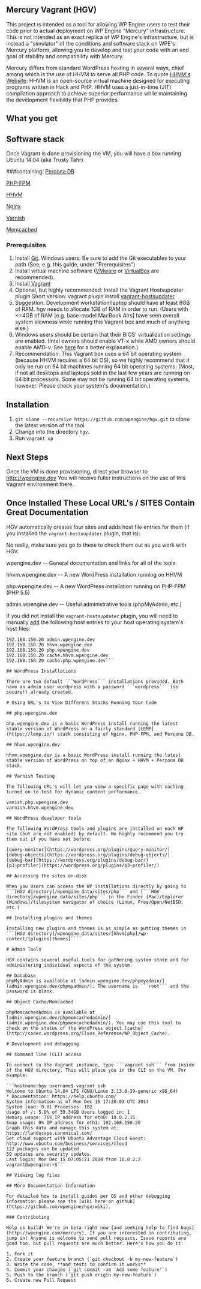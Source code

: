 ## Mercury Vagrant (HGV)

This project is intended as a tool for allowing WP Engine users to test their code prior to actual deployment on WP Engine "Mercury" infrastructure. This is not intended as an exact replica of WP Engine's infrastructure, but is instead a "simulator" of the conditions and software stack on WPE's Mercury platform, allowing you to develop and test your code with an end goal of stability and compatibility with Mercury.

Mercury differs from standard WordPress hosting in several ways, chief among which is the use of HHVM to serve all PHP code. To quote [HHVM's Website](http://hhvm.com):
HHVM is an open-source virtual machine designed for executing programs written in Hack and PHP. HHVM uses a just-in-time (JIT) compilation approach to achieve superior performance while maintaining the development flexibility that PHP provides.

## What you get

## Software stack

Once Vagrant is done provisioning the VM, you will have a box running Ubuntu 14.04 (aka Trusty Tahr) 

###containing:
[Percona DB](http://percona.com)

[PHP-FPM](http://php-fpm.org)

[HHVM](http://hhvm.com)

[Nginx](http://nginx.com)

[Varnish](http://varnish-cache.org)

[Memcached](http://memcached.org)

### Prerequisites

1. Install [Git](http://git-scm.org).
Windows users: Be sure to add the Git executables to your path (See, e.g. this guide, under "Prerequisites")
2. Install virtual machine software ([VMware](http://vmware.com) or [VirtualBox](http://virtualbox.org) are recommended).
3. Install [Vagrant](http://vagrantup.com)
4. Optional, but highly recommended: Install the Vagrant Hostsupdater plugin Short version: vagrant plugin install [vagrant-hostsupdater](https://github.com/cogitatio/vagrant-hostsupdater) 
5. Suggestion: Development workstation/laptop should have at least 8GB of RAM. hgv needs to allocate 1GB of RAM in order to run. (Users with <=4GB of RAM [e.g. base-model MacBook Airs] have seen overall system slowness while running this Vagrant box and much of anything else.)
6. Windows users should be certain that their BIOS' virtualization settings are enabled. (Intel owners should enable VT-x while AMD owners should enable AMD-v. See [here](http://www.sysprobs.com/disable-enable-virtualization-technology-bios) for a better explanation.)
7. Recommendation: This Vagrant box uses a 64 bit operating system (because HHVM requires a 64 bit OS), so we highly recommend that it only be run on 64 bit machines running 64 bit operating systems. (Most, if not all desktops and laptops sold in the last few years are running on 64 bit processors. Some may not be running 64 bit operating systems, however. Please check your system's documentation.)

## Installation
1. ```git clone --recursive https://github.com/wpengine/hgv.git``` to clone the latest version
of the tool.
2. Change into the directory ```hgv```.
3. Run ```vagrant up```

## Next Steps
Once the VM is done provisioning, direct your browser to http://wpengine.dev
You will receive fuller instructions on the use of this Vagrant environment there.

## Once Installed These Local URL's / SITES Contain Great Documentation

HGV automatically creates four sites and adds host file entries for them (if you installed the ```vagrant-hostsupdater``` plugin, that is):

No really, make sure you go to these to check them out as you work with HGV.

wpengine.dev -- General documentation and links for all of the tools

hhvm.wpengine.dev -- A new WordPress installation running on HHVM

php.wpengine.dev -- A new WordPress installation running on PHP-FPM (PHP 5.5)

admin.wpengine.dev -- Useful administrative tools (phpMyAdmin, etc.)

If you did not install the ```vagrant-hostsupdater``` plugin, you will need to manually [add](http://www.howtogeek.com/howto/27350/beginner-geek-how-to-edit-your-hosts-file/) the following host entries to your host operating system's host files:

```192.168.150.20 wpengine.dev
192.168.150.20 admin.wpengine.dev
192.168.150.20 hhvm.wpengine.dev
192.168.150.20 php.wpengine.dev
192.168.150.20 cache.hhvm.wpengine.dev
192.168.150.20 cache.php.wpengine.dev```

## WordPress Installations

There are two default ```WordPress``` installations provided. Both have an admin user wordpress with a password ```wordpress``` (so secure!) already created.

# Using URL's to View Different Stacks Running Your Code

## php.wpengine.dev

php.wpengine.dev is a basic WordPress install running the latest stable version of WordPress on a fairly standard [LEMP](https://lemp.io/) stack consisting of Nginx, PHP-FPM, and Percona DB.

## hhvm.wpengine.dev

hhvm.wpengine.dev is a basic WordPress install running the latest stable version of WordPress on top of an Nginx + HHVM + Percona DB stack.

## Varnish Testing

The following URL's will let you view a specific page with caching turned on to test for dynamic content performance.

vanish.php.wpengine.dev
varnish.hhvm.wpengine.dev

## WordPress developer tools

The following WordPress tools and plugins are installed on each WP site (but are not enabled) by default. We highly recommend you try them out if you have not before:

[query-monitor](https://wordpress.org/plugins/query-monitor/)
[debug-objects](https://wordpress.org/plugins/debug-objects/)
[debug-bar](https://wordpress.org/plugins/debug-bar/)
[p3-profiler](https://wordpress.org/plugins/p3-profiler/)

## Accessing the sites on-disk

When you Users can access the WP installations directly by going to ```[HGV directory]/wpengine_data/sites/php``` and [```HGV directory]/wpengine_data/sites/php``` in the Finder (Mac)/Explorer (Windows)/filesystem navigator of choice (Linux, Free/Open/NetBSD, etc.)

## Installing plugins and themes

Installing new plugins and themes is as simple as putting themes in ```[HGV directory]/wpengine_data/sites/[hhvm|php]/wp-content/[plugins|themes]```

# Admin Tools

HGV contains several useful tools for gathering system state and for administering individual aspects of the system.

## Database
phpMyAdmin is available at [admin.wpengine.dev/phpmyadmin/](admin.wpengine.dev/phpmyadmin/). The username is ```root``` and the password is blank.

## Object Cache/Memcached

phpMemcachedAdmin is available at [admin.wpengine.dev/phpmemcachedadmin/](admin.wpengine.dev/phpmemcachedadmin/). You may use this tool to check on the status of the WordPress object [cache](http://codex.wordpress.org/Class_Reference/WP_Object_Cache).

# Development and debugging

## Command line (CLI) access

To connect to the Vagrant instance, type ```vagrant ssh``` from inside of the HGV directory. This will place you in the CLI on the VM. For example:

```hostname:hgv username$ vagrant ssh
Welcome to Ubuntu 14.04 LTS (GNU/Linux 3.13.0-29-generic x86_64)
* Documentation: https://help.ubuntu.com/
System information as of Mon Dec 15 17:30:03 UTC 2014
System load: 0.01 Processes: 102
Usage of /: 5.0% of 39.34GB Users logged in: 1
Memory usage: 76% IP address for eth0: 10.0.2.15
Swap usage: 0% IP address for eth1: 192.168.150.20
Graph this data and manage this system at:
https://landscape.canonical.com/
Get cloud support with Ubuntu Advantage Cloud Guest:
http://www.ubuntu.com/business/services/cloud
122 packages can be updated.
59 updates are security updates.
Last login: Mon Dec 15 07:05:21 2014 from 10.0.2.2
vagrant@wpengine:~$```

## Viewing log files

## More Documentation Information

For detailed how to install guides per OS and other debugging information please see the [wiki here on github](https://github.com/wpengine/hgv/wiki).

### Contributing

Help us build! We're in beta right now [and seeking help to find bugs](http://wpengine.com/mercury). If you are interested in contributing, jump in! Anyone is welcome to send pull requests. Issue reports are good too, but pull requests are much better. Here's how you do it:

1. Fork it
2. Create your feature branch (`git checkout -b my-new-feature`)
3. Write the code, **and tests to confirm it works**
4. Commit your changes (`git commit -am 'Add some feature'`)
5. Push to the branch (`git push origin my-new-feature`)
6. Create new Pull Request

